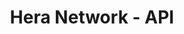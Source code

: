 ---
title: "Hera Network - API"
description: "Tienda online completa con carrito, pagos y panel de administración y mucho texto mas que me da floejra escribir"
technologies: ["Astro", "workers"]
github: "https://github.com/tuusuario/ecommerce-app"
demo: "https://mi-ecommerce.vercel.app"
image: "/project.png"
featured: true
publishDate: 2024-03-15
status: "completed"
order: 4
---